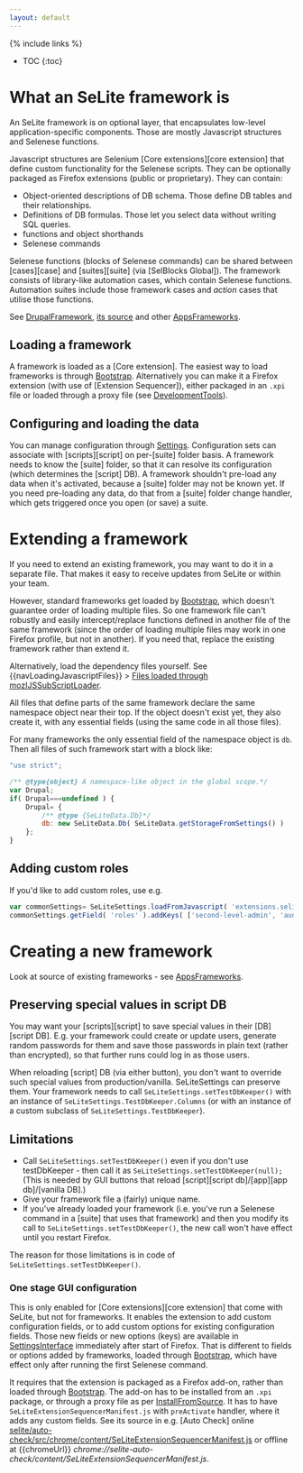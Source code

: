 ```yaml
---
layout: default
---
```

{% include links %}
* TOC
{:toc}

# What an SeLite framework is
An SeLite framework is on optional layer, that encapsulates low-level application-specific components. Those are mostly Javascript structures and Selenese functions.

Javascript structures are Selenium [Core extensions][core extension] that define custom functionality for the Selenese scripts. They can be optionally packaged as Firefox extensions (public or proprietary). They can contain:

  * Object-oriented descriptions of DB schema. Those define DB tables and their relationships.
  * Definitions of DB formulas. Those let you select data without writing SQL queries.
  * functions and object shorthands
  * Selenese commands


Selenese functions (blocks of Selenese commands) can be shared between [cases][case] and [suites][suite] (via [SelBlocks Global]). The framework consists of library-like automation cases, which contain Selenese functions. Automation suites include those framework cases and _action_ cases that utilise those functions.

See [DrupalFramework](DrupalFramework), [its source](https://github.com/SeLite/SeLite/tree/master/drupal) and other [AppsFrameworks](AppsFrameworks).

## Loading a framework ##
A framework is loaded as a [Core extension]. The easiest way to load frameworks is through [Bootstrap](Bootstrap). Alternatively you can make it a Firefox extension (with use of [Extension Sequencer]), either packaged in an `.xpi` file or loaded through a proxy file (see [DevelopmentTools](DevelopmentTools)).

## Configuring and loading the data ##
You can manage configuration through [Settings](Settings). Configuration sets can associate with [scripts][script] on per-[suite] folder basis. A framework needs to know the [suite] folder, so that it can resolve its configuration (which determines the [script] DB). A framework shouldn't pre-load any data when it's activated, because a [suite] folder may not be known yet. If you need pre-loading any data, do that from a [suite] folder change handler, which gets triggered once you open (or save) a suite.

# Extending a framework
If you need to extend an existing framework, you may want to do it in a separate file. That makes it easy to receive updates from SeLite or within your team.

However, standard frameworks get loaded by [Bootstrap](Bootstrap), which doesn't guarantee order of loading multiple files. So one framework file can't robustly and easily intercept/replace functions defined in another file of the same framework (since the order of loading multiple files may work in one Firefox profile, but not in another). If you need that, replace the existing framework rather than extend it.

Alternatively, load the dependency files yourself. See {{navLoadingJavascriptFiles}} > [Files loaded through mozIJSSubScriptLoader](JavascriptComplex#files-loaded-through-mozijssubscriptloader).

All files that define parts of the same framework declare the same namespace object near their top. If the object doesn't exist yet, they also create it, with any essential fields (using the same code in all those files).

For many frameworks the only essential field of the namespace object is `db`. Then all files of such framework start with a block like:

```javascript
"use strict";

/** @type{object} A namespace-like object in the global scope.*/
var Drupal;
if( Drupal===undefined ) {
    Drupal= {
        /** @type {SeLiteData.Db}*/
        db: new SeLiteData.Db( SeLiteData.getStorageFromSettings() )
    };
}
```

## Adding custom roles ##
If you'd like to add custom roles, use e.g.

```javascript
var commonSettings= SeLiteSettings.loadFromJavascript( 'extensions.selite-settings.common' );
commonSettings.getField( 'roles' ).addKeys( ['second-level-admin', 'auditor', 'contributor'] );
```

# Creating a new framework #
Look at source of existing frameworks - see [AppsFrameworks](AppsFrameworks).

## Preserving special values in script DB
You may want your [scripts][script] to save special values in their [DB][script DB]. E.g. your framework could create or update users, generate random passwords for them and save those passwords in plain text (rather than encrypted), so that further runs could log in as those users.

When reloading [script] DB (via either button), you don't want to override such special values from production/vanilla. SeLiteSettings can preserve them. Your framework needs to call `SeLiteSettings.setTestDbKeeper()` with an instance of `SeLiteSettings.TestDbKeeper.Columns` (or with an instance of a custom subclass of `SeLiteSettings.TestDbKeeper`).

## Limitations ##
  * Call `SeLiteSettings.setTestDbKeeper()` even if you don't use testDbKeeper - then call it as `SeLiteSettings.setTestDbKeeper(null);` (This is needed by GUI buttons that reload [script][script db]/[app][app db]/[vanilla DB].)
  * Give your framework file a (fairly) unique name.
  * If you've already loaded your framework (i.e. you've run a Selenese command in a [suite] that uses that framework) and then you modify its call to `SeLiteSettings.setTestDbKeeper()`, the new call won't have effect until you restart Firefox.

The reason for those limitations is in code of `SeLiteSettings.setTestDbKeeper()`.

### One stage GUI configuration ###
<!-- @TODO move to a page on its own: CreateExtensions -->
This is only enabled for [Core extensions][core extension] that come with SeLite, but not for frameworks. It enables the extension to add custom configuration fields, or to add custom options for existing configuration fields. Those new fields or new options (keys) are available in [SettingsInterface](SettingsInterface) immediately after start of Firefox. That is different to fields or options added by frameworks, loaded through [Bootstrap](Bootstrap), which have effect only after running the first Selenese command.

It requires that the extension is packaged as a Firefox add-on, rather than loaded through [Bootstrap](Bootstrap). The add-on has to be installed from an `.xpi` package, or through a proxy file as per [InstallFromSource](InstallFromSource). It has to have `SeLiteExtensionSequencerManifest.js` with `preActivate` handler, where it adds any custom fields. See its source in e.g. [Auto Check] online [selite/auto-check/src/chrome/content/SeLiteExtensionSequencerManifest.js](https://github.com/selite/selite/blob/master/auto-check/src/chrome/content/SeLiteExtensionSequencerManifest.js) or offline at {{chromeUrl}} _chrome://selite-auto-check/content/SeLiteExtensionSequencerManifest.js_.